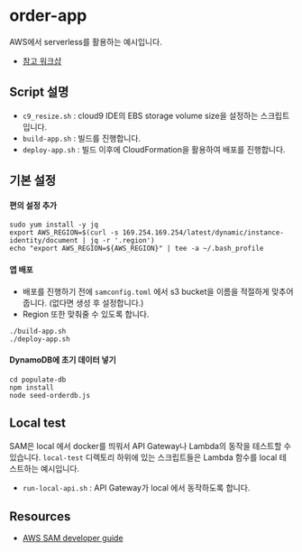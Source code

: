 # order-app

AWS에서 serverless를 활용하는 예시입니다.

- [참고 워크샵](https://catalog.us-east-1.prod.workshops.aws/workshops/b34eab03-4ebe-46c1-bc63-cd2d975d8ad4/en-US)


## Script 설명

- `c9_resize.sh` : cloud9 IDE의 EBS storage volume size을 설정하는 스크립트입니다.
- `build-app.sh` : 빌드를 진행합니다.
- `deploy-app.sh` : 빌드 이후에 CloudFormation을 활용하여 배포를 진행합니다.



## 기본 설정

#### 편의 설정 추가
```
sudo yum install -y jq
export AWS_REGION=$(curl -s 169.254.169.254/latest/dynamic/instance-identity/document | jq -r '.region')
echo "export AWS_REGION=${AWS_REGION}" | tee -a ~/.bash_profile
```

#### 앱 배포
- 배포를 진행하기 전에 `samconfig.toml` 에서 s3 bucket을 이름을 적절하게 맞추어 줍니다. (없다면 생성 후 설정합니다.)
- Region 또한 맞춰줄 수 있도록 합니다.
```
./build-app.sh
./deploy-app.sh
```

#### DynamoDB에 초기 데이터 넣기
```
cd populate-db
npm install
node seed-orderdb.js
```


## Local test

SAM은 local 에서 docker를 띄워서 API Gateway나 Lambda의 동작을 테스트할 수 있습니다. `local-test` 디렉토리 하위에 있는 스크립트들은 Lambda 함수를 local 테스트하는 예시입니다.
- `run-local-api.sh` : API Gateway가 local 에서 동작하도록 합니다.


## Resources

- [AWS SAM developer guide](https://docs.aws.amazon.com/serverless-application-model/latest/developerguide/what-is-sam.html)